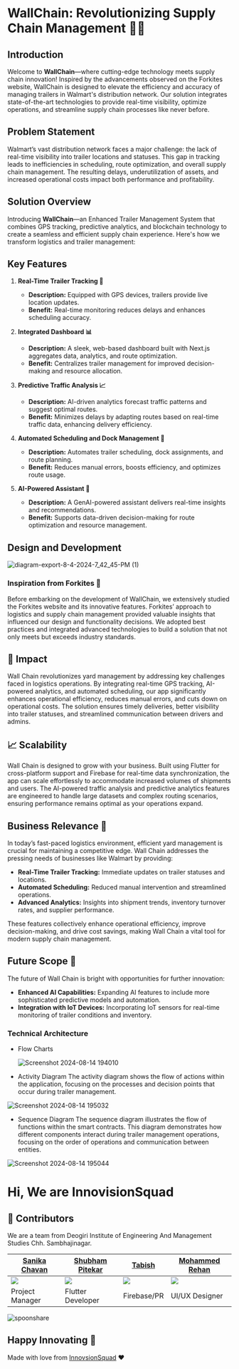 # WallChain: Revolutionizing Supply Chain Management 🚛✨

## Introduction

Welcome to **WallChain**—where cutting-edge technology meets supply chain innovation! Inspired by the advancements observed on the Forkites website, WallChain is designed to elevate the efficiency and accuracy of managing trailers in Walmart's distribution network. Our solution integrates state-of-the-art technologies to provide real-time visibility, optimize operations, and streamline supply chain processes like never before.

## Problem Statement

Walmart’s vast distribution network faces a major challenge: the lack of real-time visibility into trailer locations and statuses. This gap in tracking leads to inefficiencies in scheduling, route optimization, and overall supply chain management. The resulting delays, underutilization of assets, and increased operational costs impact both performance and profitability.

## Solution Overview

Introducing **WallChain**—an Enhanced Trailer Management System that combines GPS tracking, predictive analytics, and blockchain technology to create a seamless and efficient supply chain experience. Here's how we transform logistics and trailer management:

## Key Features

1. **Real-Time Trailer Tracking 🚀**
   - **Description:** Equipped with GPS devices, trailers provide live location updates.
   - **Benefit:** Real-time monitoring reduces delays and enhances scheduling accuracy.

2. **Integrated Dashboard 📊**
   - **Description:** A sleek, web-based dashboard built with Next.js aggregates data, analytics, and route optimization.
   - **Benefit:** Centralizes trailer management for improved decision-making and resource allocation.

3. **Predictive Traffic Analysis 📈**
   - **Description:** AI-driven analytics forecast traffic patterns and suggest optimal routes.
   - **Benefit:** Minimizes delays by adapting routes based on real-time traffic data, enhancing delivery efficiency.

5. **Automated Scheduling and Dock Management 📅**
   - **Description:** Automates trailer scheduling, dock assignments, and route planning.
   - **Benefit:** Reduces manual errors, boosts efficiency, and optimizes route usage.

6. **AI-Powered Assistant 🤖**
   - **Description:** A GenAI-powered assistant delivers real-time insights and recommendations.
   - **Benefit:** Supports data-driven decision-making for route optimization and resource management.

## Design and Development

![diagram-export-8-4-2024-7_42_45-PM (1)](https://github.com/user-attachments/assets/bda538e9-979b-489d-98c4-35ee44aa76e3)

### Inspiration from Forkites 🚀

Before embarking on the development of WallChain, we extensively studied the Forkites website and its innovative features. Forkites’ approach to logistics and supply chain management provided valuable insights that influenced our design and functionality decisions. We adopted best practices and integrated advanced technologies to build a solution that not only meets but exceeds industry standards.

## 🌟 Impact
Wall Chain revolutionizes yard management by addressing key challenges faced in logistics operations. By integrating real-time GPS tracking, AI-powered analytics, and automated scheduling, our app significantly enhances operational efficiency, reduces manual errors, and cuts down on operational costs. The solution ensures timely deliveries, better visibility into trailer statuses, and streamlined communication between drivers and admins.

## 📈 Scalability
Wall Chain is designed to grow with your business. Built using Flutter for cross-platform support and Firebase for real-time data synchronization, the app can scale effortlessly to accommodate increased volumes of shipments and users. The AI-powered traffic analysis and predictive analytics features are engineered to handle large datasets and complex routing scenarios, ensuring performance remains optimal as your operations expand.

## Business Relevance 🤝
In today’s fast-paced logistics environment, efficient yard management is crucial for maintaining a competitive edge. Wall Chain addresses the pressing needs of businesses like Walmart by providing:
- **Real-Time Trailer Tracking:** Immediate updates on trailer statuses and locations.
- **Automated Scheduling:** Reduced manual intervention and streamlined operations.
- **Advanced Analytics:** Insights into shipment trends, inventory turnover rates, and supplier performance.

These features collectively enhance operational efficiency, improve decision-making, and drive cost savings, making Wall Chain a vital tool for modern supply chain management.

## Future Scope 🚀
The future of Wall Chain is bright with opportunities for further innovation:
- **Enhanced AI Capabilities:** Expanding AI features to include more sophisticated predictive models and automation.
- **Integration with IoT Devices:** Incorporating IoT sensors for real-time monitoring of trailer conditions and inventory.
  
### Technical Architecture

- Flow Charts

  ![Screenshot 2024-08-14 194010](https://github.com/user-attachments/assets/c7fcffbd-ff07-4885-8eba-3603df4a3bcb)

- Activity Diagram
The activity diagram shows the flow of actions within the application, focusing on the processes and decision points that occur during trailer management.

![Screenshot 2024-08-14 195032](https://github.com/user-attachments/assets/95b482fd-922c-4b86-bc80-35cec5856320)

- Sequence Diagram
The sequence diagram illustrates the flow of functions within the smart contracts. This diagram demonstrates how different components interact during trailer management operations, focusing on the order of operations and communication between entities.

![Screenshot 2024-08-14 195044](https://github.com/user-attachments/assets/5ff7c62f-2449-470c-ab2e-48f835a08d59)

# Hi, We are InnovisionSquad
## 🤝 Contributors
We are a team from Deogiri Institute of Engineering And Management Studies Chh. Sambhajinagar.

| [Sanika Chavan ](https://linkedin.com/in/sanika-chavan-52457b236/)| [Shubham Pitekar](https://linkedin.com/in/shuence)| [Tabish](https://https://www.linkedin.com/in/tabish-khan-04a477154/)| [Mohammed Rehan](https://www.linkedin.com/in/mdrehan15/)|
| ----------------------------------------------------------------- | ---------------------------------------------------------------- | ----------------------------------------------------------------- | ----------------------------------------------------------------- |
| <img src="https://avatars.githubusercontent.com/u/116996971?v=4"> | <img src="https://avatars.githubusercontent.com/u/65482186?v=4"> | <img src="https://i.postimg.cc/zvYf8bGj/image.jpg"> | <img src="https://i.postimg.cc/bvPLDLFc/image.jpg"> |
| Project Manager| Flutter Developer| Firebase/PR | UI/UX Designer                      

![spoonshare](https://github.com/shuence/SpoonShare/assets/65482186/74dc488c-d378-47de-a384-a9bdac6142cc)

## Happy Innovating 💯

Made with love from [InnovsionSquad]() ❤️


